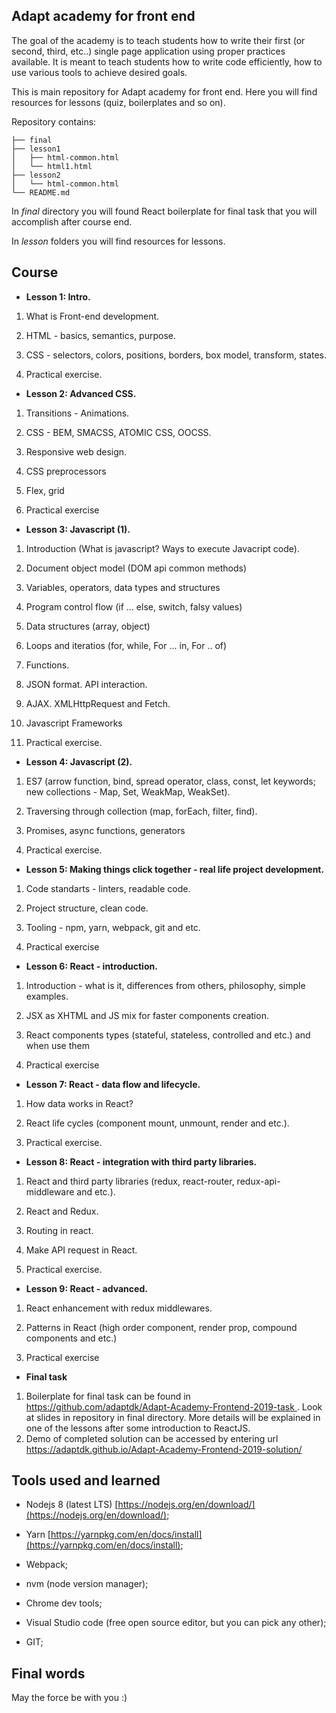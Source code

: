 ## Adapt academy for front end

The goal of the academy is to teach students how to write their first (or second, third, etc..)  single page application using proper practices available. It is meant to teach students how to write code efficiently, how to use various tools to achieve desired goals.

This is main repository for Adapt academy for front end. Here you will find resources for lessons (quiz, boilerplates and so on).

Repository contains:

```
├── final
├── lesson1
│   ├── html-common.html
│   └── html1.html
├── lesson2
│   └── html-common.html
└── README.md
```

In *final* directory you will found React boilerplate for final task that you will accomplish after course end.

In *lesson* folders you will find resources for lessons.

## Course

* **Lesson 1: Intro.**

1. What is Front-end development.

2. HTML - basics, semantics, purpose.

3. CSS - selectors, colors, positions, borders, box model, transform, states.

4. Practical exercise.

* **Lesson 2: Advanced CSS.**

1. Transitions - Animations.

2. CSS - BEM, SMACSS, ATOMIC CSS, OOCSS.

3. Responsive web design.

4. CSS preprocessors

5. Flex, grid

6. Practical exercise

* **Lesson 3: Javascript (1).**

1. Introduction (What is javascript? Ways to execute Javacript code).

2. Document object model (DOM api common methods)

3. Variables, operators, data types and structures

4. Program control flow (if ... else, switch, falsy values)

5. Data structures (array, object)

6. Loops and iteratios (for, while, For ... in, For .. of)

7. Functions.

8. JSON format. API interaction.

9. AJAX. XMLHttpRequest and Fetch.

10. Javascript Frameworks

11. Practical exercise.

* **Lesson 4: Javascript (2).**

1. ES7 (arrow function, bind, spread operator, class, const, let keywords; new collections - Map, Set, WeakMap, WeakSet).
2. Traversing through collection (map, forEach, filter, find).

3. Promises,  async functions, generators

4. Practical exercise.

* **Lesson 5: Making things click together - real life project development.**

1. Code standarts - linters, readable code.

2. Project structure, clean code.

3. Tooling - npm, yarn, webpack, git and etc.

4. Practical exercise

* **Lesson 6: React - introduction.**

1. Introduction - what is it, differences from others, philosophy, simple examples.

2. JSX as XHTML and JS mix for faster components creation.

3. React components  types (stateful, stateless, controlled and etc.) and when use them

4. Practical exercise

* **Lesson 7: React - data flow and lifecycle.**

1. How data works in React?

2. React life cycles (component mount, unmount, render and etc.).

3. Practical exercise.

* **Lesson 8: React - integration with third party libraries.**

1. React and third party libraries (redux, react-router, redux-api-middleware and etc.).

2. React and Redux.

3. Routing in react.
4. Make API request in React.
5. Practical exercise.

* **Lesson 9: React - advanced.**

1. React enhancement with redux middlewares.

2. Patterns in React (high order component, render prop, compound components and etc.)

3. Practical exercise

* **Final task**

1. Boilerplate for final task can be found in [ https://github.com/adaptdk/Adapt-Academy-Frontend-2019-task ]( https://github.com/adaptdk/Adapt-Academy-Frontend-2019-task ). Look at slides in repository in final directory. More details will be explained in one of the lessons after some introduction to ReactJS.
2. Demo of completed solution can be accessed by entering url [https://adaptdk.github.io/Adapt-Academy-Frontend-2019-solution/ ]( https://adaptdk.github.io/Adapt-Academy-Frontend-2019-solution/)

  

## Tools used and learned

* Nodejs 8 (latest LTS) [https://nodejs.org/en/download/](https://nodejs.org/en/download/);

* Yarn [https://yarnpkg.com/en/docs/install](https://yarnpkg.com/en/docs/install);

* Webpack;
* nvm (node version manager);

* Chrome dev tools;

* Visual Studio code (free open source editor, but you can pick any other);

* GIT;

## Final words

May the force be with you :)



